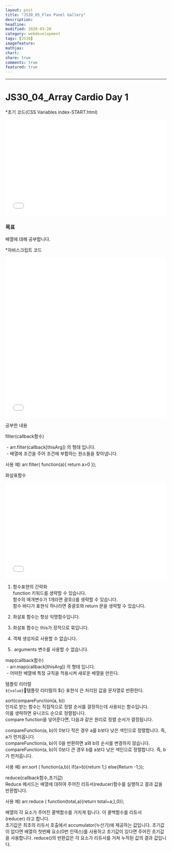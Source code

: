 ```yaml
---
layout: post
title: "JS30_05_Flex Panel Gallery"
description:
headline:
modified: 2020-03-20
category: webdevelopment
tags: [JS30]
imagefeature:
mathjax:
chart:
share: true
comments: true
featured: true
---
```


---

# JS30_04_Array Cardio Day 1

*초기 코드(CSS Variables index-START.html)
<div class="code">
<iframe width="100%" height="300" src="//jsfiddle.net/lsh58/0jxk6wr8/embedded/html/dark/" allowfullscreen="allowfullscreen" allowpaymentrequest frameborder="0"></iframe>
</div>

### 목표
배열에 대해 공부합니다.

*자바스크립트 코드
<div class="code">
<iframe width="100%" height="500" src="//jsfiddle.net/lsh58/0jxk6wr8/3/embedded/js/dark/" allowfullscreen="allowfullscreen" allowpaymentrequest frameborder="0"></iframe>
</div>

공부한 내용  

<span class="orange">filter(callback함수)</span>  

 - arr.filter(callback[thisArg]) 의 형태 입니다.  
 - 배열에 조건을 주어 조건에 부합하는 원소들을 찾아냅니다.  

사용 예) arr.filter( function(a){ return a>0 });  

<span class="orange">화살표함수</span>  


<div class="code">
<iframe width="100%" height="300" src="//jsfiddle.net/lsh58/0jxk6wr8/3/embedded/js/dark/" allowfullscreen="allowfullscreen" allowpaymentrequest frameborder="0"></iframe>
</div>

1. 함수표현의 간략화  
function 키워드를 생략할 수 있습니다.  
함수의 매개변수가 1개라면 괄호()를 생략할 수 있습니다.  
함수 바디가 표현식 하나라면 중괄호와 return 문을 생략할 수 있습니다.  

2. 화살표 함수는 항상 익명함수입니다.  

3. 화살표 함수는 this가 정적으로 묶입니다.  

4. 객체 생성자로 사용할 수 없습니다.  

5.  arguments 변수를 사용할 수 없습니다.  

<span class="orange">map(callback함수)</span>  
 - arr.map(callback[thisArg]) 의 형태 입니다.  
 - 어떠한 배열에 특정 규칙을 적용시켜 새로운 배열을 만든다.  

<span class="orange">템플릿 리터럴</span>  
`${value}`템플릿 리터럴의 ${} 표현식 은 처리된 값을 문자열로 반환한다.  

<span class="orange">sort(compareFunction(a, b))</span>  
인자로 받는 함수는 직접적으로 정렬 순서를 결정하는데 사용되는 함수입니다.  
이를 생략하면 유니코드 순으로 정렬됩니다.  
compare function을 넣어준다면, 다음과 같은 원리로 정렬 순서가 결정됩니다.  

compareFunction(a, b)이 <span class="gray">0보다 작은 경우</span> <span class="redline">a를 b보다 낮은 색인으로 정렬합니다.
즉, a가 먼저옵니다.</span>  
compareFunction(a, b)이 <span class="gray">0을 반환하면</span> <span class="redline">a와 b의 순서를 변경하지 않습니다.</span>  
compareFunction(a, b)이 <span class="gray">0보다 큰 경우</span> <span class="redline">b를 a보다 낮은 색인으로 정렬합니다.
즉, b가 먼저옵니다.</span>  

사용 예) arr.sort ( function(a,b){ if(a>b){return 1;} else{Return -1;});

<span class="orange">reduce(callback함수,초기값)</span>  
Reduce 메서드는 배열에 대하여 주어진 리듀서(reducer)함수를 실행하고 결과 값을 반환합니다.  

사용 예) arr.reduce ( function(total,a){return total+a;},0});

배열의 각 요소가 주어진 콜백함수를 거치게 됩니다. 이 콜백함수를 리듀서(reducer) 라고 합니다.  
초기값은 최초의 리듀서 호출에서 accumulator(누산기)에 제공하는 값입니다. 초기값이 없다면 배열의 첫번째 요소(0번 인덱스)를 사용하고 초기값이 있다면 주어진 초기값을 사용합니다. reduce()의 반환값은 각 요소가 리듀서를 거쳐 누적된 값의 결과 값입니다.  
